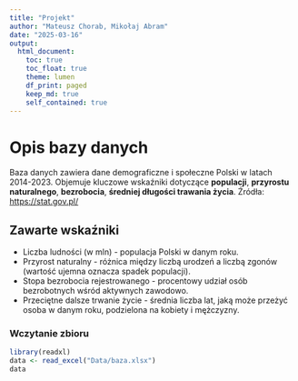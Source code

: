 ```yaml
---
title: "Projekt"
author: "Mateusz Chorab, Mikołaj Abram"
date: "2025-03-16"
output:
  html_document:
    toc: true
    toc_float: true
    theme: lumen
    df_print: paged
    keep_md: true
    self_contained: true
---
```





# Opis bazy danych
Baza danych zawiera dane demograficzne i społeczne Polski w latach 2014-2023. Objemuje kluczowe wskaźniki dotyczące **populacji**, **przyrostu naturalnego**, **bezrobocia**, **średniej długości trawania życia**.
Źródła: https://stat.gov.pl/ 

## Zawarte wskaźniki 
- Liczba ludności (w mln) - populacja Polski w danym roku.
- Przyrost naturalny - różnica między liczbą urodzeń a liczbą zgonów (wartość ujemna oznacza spadek populacji).
- Stopa bezrobocia rejestrowanego - procentowy udział osób bezrobotnych wśród aktywnych zawodowo.
- Przeciętne dalsze trwanie życie - średnia liczba lat, jaką może przeżyć osoba w danym roku, podzielona na kobiety i mężczyzny.

### Wczytanie zbioru

``` r
library(readxl)
data <- read_excel("Data/baza.xlsx")
data
```

<div data-pagedtable="false">
  <script data-pagedtable-source type="application/json">
{"columns":[{"label":["ROK"],"name":[1],"type":["dbl"],"align":["right"]},{"label":["LUDNOŚĆ (W MLN)"],"name":[2],"type":["dbl"],"align":["right"]},{"label":["PRZYROST NATURALNY"],"name":[3],"type":["dbl"],"align":["right"]},{"label":["STOPA BEZROBOCIA REJESTROWANEGO"],"name":[4],"type":["dbl"],"align":["right"]},{"label":["PRZECIĘTNE DALSZE TRWANIE ŻYCIE (W LATACH) DLA MĘŻCZYZN"],"name":[5],"type":["dbl"],"align":["right"]},{"label":["PRZECIĘTNE DALSZE TRWANIE ŻYCIE (W LATACH) DLA KOBIET"],"name":[6],"type":["dbl"],"align":["right"]}],"data":[{"1":"2014","2":"38478602","3":"-1307","4":"11.4","5":"73.75","6":"81.61"},{"1":"2015","2":"38437239","3":"-25613","4":"9.7","5":"73.60","6":"81.60"},{"1":"2016","2":"38432992","3":"-5752","4":"8.2","5":"73.94","6":"81.94"},{"1":"2017","2":"38433558","3":"-870","4":"6.6","5":"74.00","6":"81.80"},{"1":"2018","2":"38411148","3":"-26022","4":"5.8","5":"73.80","6":"81.70"},{"1":"2019","2":"38382576","3":"-34755","4":"5.2","5":"74.10","6":"81.80"},{"1":"2020","2":"38088564","3":"-122046","4":"6.3","5":"72.60","6":"80.70"},{"1":"2021","2":"37907704","3":"-188006","4":"5.8","5":"71.80","6":"79.70"},{"1":"2022","2":"37766327","3":"-143316","4":"5.2","5":"73.40","6":"81.10"},{"1":"2023","2":"37636508","3":"-136585","4":"5.1","5":"74.70","6":"82.00"}],"options":{"columns":{"min":{},"max":[10]},"rows":{"min":[10],"max":[10]},"pages":{}}}
  </script>
</div>



